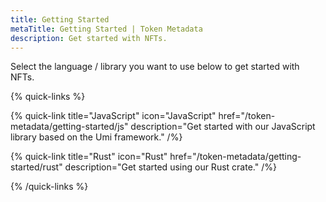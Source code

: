 ```yaml
---
title: Getting Started
metaTitle: Getting Started | Token Metadata
description: Get started with NFTs.
---
```


Select the language / library you want to use below to get started with NFTs.

{% quick-links %}

{% quick-link title="JavaScript" icon="JavaScript" href="/token-metadata/getting-started/js" description="Get started with our JavaScript library based on the Umi framework." /%}

{% quick-link title="Rust" icon="Rust" href="/token-metadata/getting-started/rust" description="Get started using our Rust crate." /%}

{% /quick-links %}
